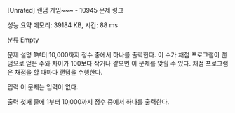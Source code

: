 [Unrated] 랜덤 게임~~~ - 10945
문제 링크

성능 요약
메모리: 39184 KB, 시간: 88 ms

분류
Empty

문제 설명
1부터 10,000까지 정수 중에서 하나를 출력한다. 이 수가 채점 프로그램이 랜덤으로 얻은 수와 차이가 100보다 작거나 같으면 이 문제를 맞힐 수 있다. 채점 프로그램은 채점을 할 때마다 랜덤을 수행한다.

입력
이 문제는 입력이 없다.

출력
첫째 줄에 1부터 10,000까지 정수 중에서 하나를 출력한다.
